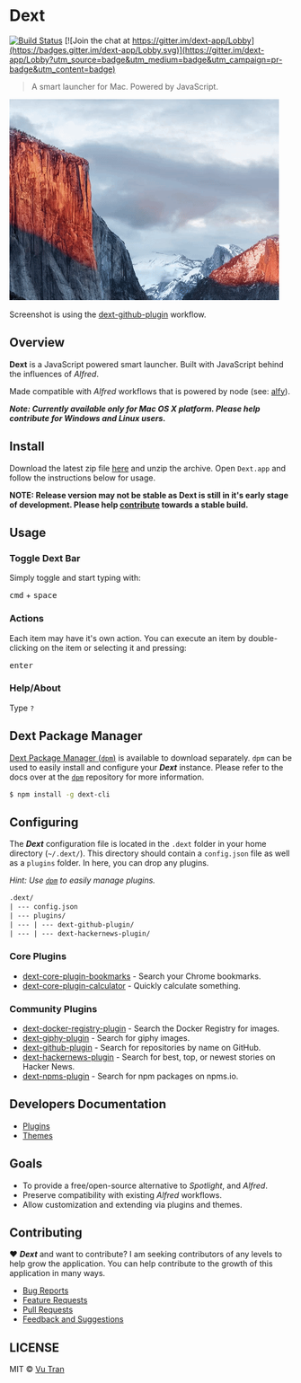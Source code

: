 # Dext

[![Build Status](https://travis-ci.org/vutran/dext.svg?branch=master)](https://travis-ci.org/vutran/dext) [![Join the chat at https://gitter.im/dext-app/Lobby](https://badges.gitter.im/dext-app/Lobby.svg)](https://gitter.im/dext-app/Lobby?utm_source=badge&utm_medium=badge&utm_campaign=pr-badge&utm_content=badge)

> A smart launcher for Mac. Powered by JavaScript.

![](screenshot.gif?raw=true)

Screenshot is using the [dext-github-plugin](https://github.com/vutran/dext-github-plugin) workflow.

## Overview

**Dext** is a JavaScript powered smart launcher. Built with JavaScript behind the influences of *Alfred*.

Made compatible with *Alfred* workflows that is powered by node (see: [alfy](https://github.com/sindresorhus/alfy)).

***Note: Currently available only for Mac OS X platform. Please help contribute for Windows and Linux users.***

## Install

Download the latest zip file [here](https://github.com/vutran/dext/releases/) and unzip the archive. Open `Dext.app` and follow the instructions below for usage.

**NOTE: Release version may not be stable as Dext is still in it's early stage of development. Please help [contribute](CONTRIBUTING.md) towards a stable build.**

## Usage

### Toggle Dext Bar

Simply toggle and start typing with:

<kbd>cmd</kbd> + <kbd>space</kbd>

### Actions

Each item may have it's own action. You can execute an item by double-clicking on the item or selecting it and pressing:

<kbd>enter</kbd>

### Help/About

Type `?`

## Dext Package Manager

[Dext Package Manager (`dpm`)](https://github.com/vutran/dext-cli) is available to download separately. `dpm` can be used to easily install and configure your ***Dext*** instance. Please refer to the docs over at the [`dpm`](https://github.com/vutran/dext-cli) repository for more information.

```bash
$ npm install -g dext-cli
```

## Configuring

The ***Dext*** configuration file is located in the `.dext` folder in your home directory (`~/.dext/`). This directory should contain a `config.json` file as well as a `plugins` folder. In here, you can drop any plugins.

*Hint: Use [`dpm`](https://github.com/vutran/dext-cli) to easily manage plugins.*

```
.dext/
| --- config.json
| --- plugins/
| --- | --- dext-github-plugin/
| --- | --- dext-hackernews-plugin/
```

### Core Plugins

- [dext-core-plugin-bookmarks](https://github.com/vutran/dext-core-plugin-bookmarks) - Search your Chrome bookmarks.
- [dext-core-plugin-calculator](https://github.com/vutran/dext-core-plugin-calculator) - Quickly calculate something.

### Community Plugins

- [dext-docker-registry-plugin](https://github.com/vutran/dext-docker-registry-plugin) - Search the Docker Registry for images.
- [dext-giphy-plugin](https://github.com/adnasa/dext-giphy-plugin) - Search for giphy images.
- [dext-github-plugin](https://github.com/vutran/dext-github-plugin) - Search for repositories by name on GitHub.
- [dext-hackernews-plugin](https://github.com/vutran/dext-hackernews-plugin) - Search for best, top, or newest stories on Hacker News.
- [dext-npms-plugin](https://github.com/hypebeast/dext-npms-plugin) - Search for npm packages on npms.io.

## Developers Documentation

- [Plugins](docs/PLUGINS.md)
- [Themes](docs/THEMES.md)

## Goals

- To provide a free/open-source alternative to *Spotlight*, and *Alfred*.
- Preserve compatibility with existing *Alfred* workflows.
- Allow customization and extending via plugins and themes.

## Contributing

♥ ***Dext*** and want to contribute? I am seeking contributors of any levels to help grow the application. You can help contribute to the growth of this application in many ways.

- [Bug Reports](CONTRIBUTING.md#bug-reports)
- [Feature Requests](CONTRIBUTING.md#feature-requests)
- [Pull Requests](CONTRIBUTING.md#pull-requests)
- [Feedback and Suggestions](CONTRIBUTING.md#feedback-and-suggestions)


## LICENSE

MIT © [Vu Tran](https://github.com/vutran/)
